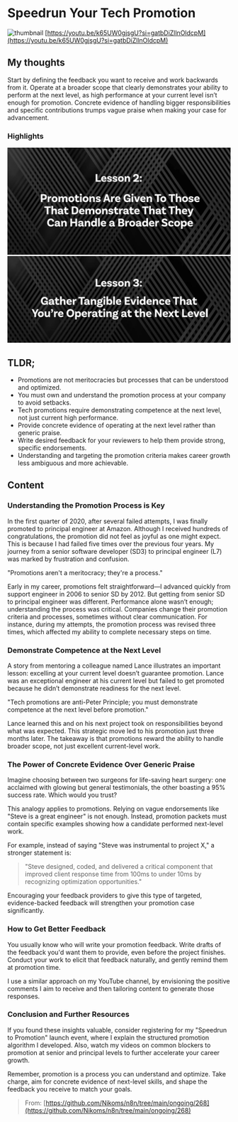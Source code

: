 # Speedrun Your Tech Promotion
![thumbnail](https://i.ytimg.com/vi/k65UW0gjsgU/maxresdefault.jpg)
[https://youtu.be/k65UW0gjsgU?si=gatbDiZllnOldcpM](https://youtu.be/k65UW0gjsgU?si=gatbDiZllnOldcpM)

## My thoughts

Start by defining the feedback you want to receive and work backwards from it. Operate at a broader scope that clearly demonstrates your ability to perform at the next level, as high performance at your current level isn’t enough for promotion. Concrete evidence of handling bigger responsibilities and specific contributions trumps vague praise when making your case for advancement.
### Highlights

![2025-08-15T10:40:38.365+02:00----no-caption.jpg](https://github.com/Nikoms/n8n/blob/main/ongoing/268/photos/2025-08-15T10:40:38.365%2B02:00----no-caption.jpg)
![2025-08-15T10:40:47.965+02:00----no-caption.jpg](https://github.com/Nikoms/n8n/blob/main/ongoing/268/photos/2025-08-15T10:40:47.965%2B02:00----no-caption.jpg)

## TLDR;
- Promotions are not meritocracies but processes that can be understood and optimized.
- You must own and understand the promotion process at your company to avoid setbacks.
- Tech promotions require demonstrating competence at the next level, not just current high performance.
- Provide concrete evidence of operating at the next level rather than generic praise.
- Write desired feedback for your reviewers to help them provide strong, specific endorsements.
- Understanding and targeting the promotion criteria makes career growth less ambiguous and more achievable.



## Content

### Understanding the Promotion Process is Key
In the first quarter of 2020, after several failed attempts, I was finally promoted to principal engineer at Amazon. Although I received hundreds of congratulations, the promotion did not feel as joyful as one might expect. This is because I had failed five times over the previous four years. My journey from a senior software developer (SD3) to principal engineer (L7) was marked by frustration and confusion.

"Promotions aren't a meritocracy; they're a process."

Early in my career, promotions felt straightforward—I advanced quickly from support engineer in 2006 to senior SD by 2012. But getting from senior SD to principal engineer was different. Performance alone wasn’t enough; understanding the process was critical. Companies change their promotion criteria and processes, sometimes without clear communication. For instance, during my attempts, the promotion process was revised three times, which affected my ability to complete necessary steps on time.

### Demonstrate Competence at the Next Level
A story from mentoring a colleague named Lance illustrates an important lesson: excelling at your current level doesn’t guarantee promotion. Lance was an exceptional engineer at his current level but failed to get promoted because he didn’t demonstrate readiness for the next level.

"Tech promotions are anti-Peter Principle; you must demonstrate competence at the next level before promotion."

Lance learned this and on his next project took on responsibilities beyond what was expected. This strategic move led to his promotion just three months later. The takeaway is that promotions reward the ability to handle broader scope, not just excellent current-level work.

### The Power of Concrete Evidence Over Generic Praise
Imagine choosing between two surgeons for life-saving heart surgery: one acclaimed with glowing but general testimonials, the other boasting a 95% success rate. Which would you trust?

This analogy applies to promotions. Relying on vague endorsements like "Steve is a great engineer" is not enough. Instead, promotion packets must contain specific examples showing how a candidate performed next-level work.

For example, instead of saying "Steve was instrumental to project X," a stronger statement is:

> "Steve designed, coded, and delivered a critical component that improved client response time from 100ms to under 10ms by recognizing optimization opportunities."

Encouraging your feedback providers to give this type of targeted, evidence-backed feedback will strengthen your promotion case significantly.

### How to Get Better Feedback
You usually know who will write your promotion feedback. Write drafts of the feedback you'd want them to provide, even before the project finishes. Conduct your work to elicit that feedback naturally, and gently remind them at promotion time.

I use a similar approach on my YouTube channel, by envisioning the positive comments I aim to receive and then tailoring content to generate those responses.

### Conclusion and Further Resources
If you found these insights valuable, consider registering for my "Speedrun to Promotion" launch event, where I explain the structured promotion algorithm I developed. Also, watch my videos on common blockers to promotion at senior and principal levels to further accelerate your career growth.

Remember, promotion is a process you can understand and optimize. Take charge, aim for concrete evidence of next-level skills, and shape the feedback you receive to match your goals.




> From: [https://github.com/Nikoms/n8n/tree/main/ongoing/268](https://github.com/Nikoms/n8n/tree/main/ongoing/268)